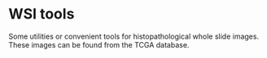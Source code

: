 # WSI tools

Some utilities or convenient tools for histopathological whole slide images.
These images can be found from the TCGA database.
